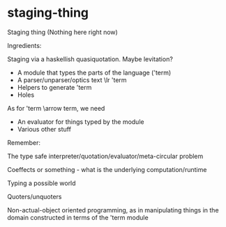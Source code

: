 # staging-thing
Staging thing (Nothing here right now)

Ingredients:

Staging via a haskellish quasiquotation. Maybe levitation?

- A module that types the parts of the language ('term)
- A parser/unparser/optics text \lr 'term
- Helpers to generate 'term
- Holes

As for 'term \arrow term, we need
- An evaluator for things typed by the module
- Various other stuff

Remember:

The type safe interpreter/quotation/evaluator/meta-circular problem

Coeffects or something - what is the underlying computation/runtime

Typing a possible world

Quoters/unquoters

Non-actual-object oriented programming, as in manipulating things in the domain constructed in terms of the 'term module

